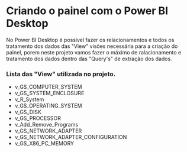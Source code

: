 # Criando o painel com o Power BI Desktop

No Power BI Desktop é possível fazer os relacionamentos e todos os tratamento dos dados das "View" visões necessária para a criação do painel, porem neste projeto vamos fazer o máximo de ralacionamento e tratamento dos dados dentro das "Query's" de extração dos dados.

### Lista das "View" utilizada no projeto.
* v_GS_COMPUTER_SYSTEM
* v_GS_SYSTEM_ENCLOSURE
* v_R_System
* v_GS_OPERATING_SYSTEM
* v_GS_DISK
* v_GS_PROCESSOR
* v_Add_Remove_Programs
* v_GS_NETWORK_ADAPTER
* v_GS_NETWORK_ADAPTER_CONFIGURATION
* v_GS_X86_PC_MEMORY

